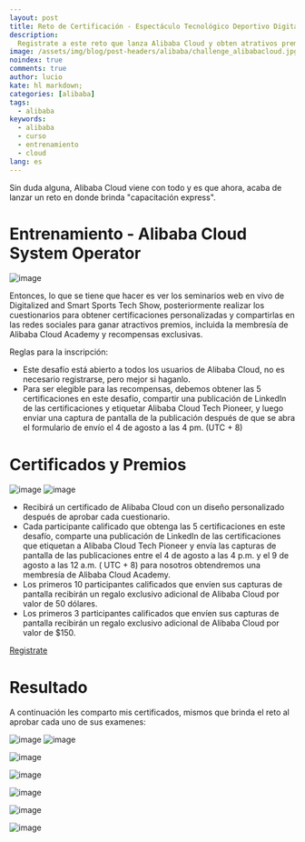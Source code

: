 ```yaml
---
layout: post
title: Reto de Certificación - Espectáculo Tecnológico Deportivo Digitalizado e Inteligente
description:
  Registrate a este reto que lanza Alibaba Cloud y obten atrativos premios, incluyendo la membresía de Alibaba Cloud Academy.
image: /assets/img/blog/post-headers/alibaba/challenge_alibabacloud.jpg
noindex: true
comments: true
author: lucio
kate: hl markdown;
categories: [alibaba]
tags:
  - alibaba
keywords:
  - alibaba
  - curso
  - entrenamiento
  - cloud
lang: es
---
```


Sin duda alguna, Alibaba Cloud viene con todo y es que ahora, acaba de lanzar un reto en donde brinda "capacitación express".

# Entrenamiento - Alibaba Cloud System Operator

  ![image](/assets/img/blog/tutorials/alibaba/certification_sports/flujo.png)

Entonces, lo que se tiene que hacer es ver los seminarios web en vivo de Digitalized and Smart Sports Tech Show, posteriormente realizar los cuestionarios para obtener certificaciones personalizadas y compartirlas en las redes sociales para ganar atractivos premios, incluida la membresía de Alibaba Cloud Academy y recompensas exclusivas.

Reglas para la inscripción:

- Este desafío está abierto a todos los usuarios de Alibaba Cloud, no es necesario registrarse, pero mejor si haganlo.
- Para ser elegible para las recompensas, debemos obtener las 5 certificaciones en este desafío, compartir una publicación de LinkedIn de las certificaciones y etiquetar Alibaba Cloud Tech Pioneer, y luego enviar una captura de pantalla de la publicación después de que se abra el formulario de envío el 4 de agosto a las 4 pm. (UTC + 8)

# Certificados y Premios

  ![image](/assets/img/blog/tutorials/alibaba/certification_sports/examenes.png)
  ![image](/assets/img/blog/tutorials/alexa-construyendo-mi-alexa-skill/Image1.jpg)

- Recibirá un certificado de Alibaba Cloud con un diseño personalizado después de aprobar cada cuestionario.
- Cada participante calificado que obtenga las 5 certificaciones en este desafío, comparte una publicación de LinkedIn de las certificaciones que etiquetan a Alibaba Cloud Tech Pioneer y envía las capturas de pantalla de las publicaciones entre el 4 de agosto a las 4 p.m. y el 9 de agosto a las 12 a.m. ( UTC + 8) para nosotros obtendremos una membresía de Alibaba Cloud Academy.
- Los primeros 10 participantes calificados que envíen sus capturas de pantalla recibirán un regalo exclusivo adicional de Alibaba Cloud por valor de 50 dólares.
- Los primeros 3 participantes calificados que envíen sus capturas de pantalla recibirán un regalo exclusivo adicional de Alibaba Cloud por valor de $150.

[Registrate](https://www.alibabacloud.com/olympics/certification-challenge)

# Resultado

A continuación les comparto mis certificados, mismos que brinda el reto al aprobar cada uno de sus examenes:

![image](/assets/img/blog/tutorials/alibaba/certification_sports/examenes.png)
![image](/assets/img/blog/tutorials/alibaba/certification_sports/certificate_1.png)

![image](/assets/img/blog/tutorials/alexa-challenge-finalists/AlexaSkill_Conspiracy_Theory.png)

![image](/assets/img/blog/tutorials/alibaba/certification_challenge_sports/CertificateA.png)

![image](/assets/img/blog/tutorials/alibaba/certification_challenge_sports/CertificateE.png)

![image](/assets/img/blog/tutorials/alibaba/certification_challenge_sports/CertificateU.png)

![image](/assets/img/blog/tutorials/alibaba/certification_challenge_sports/CertificateP.png)